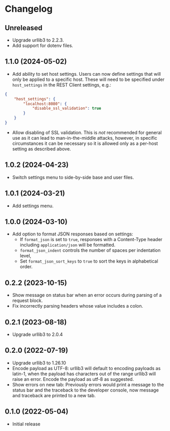 # Changelog

## Unreleased

- Upgrade urllib3 to 2.2.3.
- Add support for dotenv files.

## 1.1.0 (2024-05-02)

- Add ability to set host settings. Users can now define settings that will only be
applied to a specific host. These will need to be specified under `host_settings` in the
REST Client settings, e.g.:

```json
{
    "host_settings": {
        "localhost:8080": {
            "disable_ssl_validation": true
        }
    }
}
```

- Allow disabling of SSL validation. This is *not* recommended for general use as it
can lead to man-in-the-middle attacks, however, in specific circumstances it can be
necessary so it is allowed only as a per-host setting as described above.

## 1.0.2 (2024-04-23)

- Switch settings menu to side-by-side base and user files.

## 1.0.1 (2024-03-21)

- Add settings menu.

## 1.0.0 (2024-03-10)

- Add option to format JSON responses based on settings:
  + If `format_json` is set to `true`, responses with a Content-Type header including
  `application/json` will be formatted.
  + `format_json_indent` controls the number of spaces per indentation level,
  + Set `format_json_sort_keys` to `true` to sort the keys in alphabetical order.

## 0.2.2 (2023-10-15)

- Show message on status bar when an error occurs during parsing of a request block.
- Fix incorrectly parsing headers whose value includes a colon.

## 0.2.1 (2023-08-18)

- Upgrade urllib3 to 2.0.4

## 0.2.0 (2022-07-19)

- Upgrade urllib3 to 1.26.10
- Encode payload as UTF-8: urllib3 will default to encoding payloads as latin-1,
when the payload has characters out of the range urllib3
will raise an error. Encode the payload as utf-8 as suggested.
- Show errors on new tab: Previously errors would print a message to the status bar and
the traceback to the developer console, now message and traceback are printed to a new
tab.

## 0.1.0 (2022-05-04)

- Initial release
